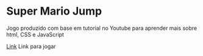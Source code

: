 [Link]: https://teste-006.netlify.app/
# Super Mario Jump

Jogo produzido com base em tutorial no Youtube para aprender mais sobre html, CSS e JavaScript

[Link] Link para jogar